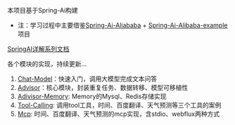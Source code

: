 本项目基于Spring-Ai构建
- 注：学习过程中主要借鉴[Spring-Ai-Aliababa](https://github.com/alibaba/spring-ai-alibaba) + [Spring-Ai-Alibaba-example](https://github.com/springaialibaba/spring-ai-alibaba-examples)项目

[SpringAI详解系列文档](https://ik3te1knhq.feishu.cn/wiki/WVirwu30Xik0WXks7HGcB6E2nA8)

各个模块的实现，持续更新...
1. [Chat-Model](https://ik3te1knhq.feishu.cn/wiki/A2eGwIrxEibvLXkqfONczYAGntg)：快速入门，调用大模型完成文本问答
2. [Advisor](https://ik3te1knhq.feishu.cn/wiki/CxblwapL4inG19ku20mcfMXyn0d)：核心模块，封装重复任务、数据转移、模型可移植性
3. [Adivisor-Memory](https://ik3te1knhq.feishu.cn/wiki/IXhNwcA5zirJtckC2iccBunGnOf): Memory的Mysql、Redis存储实现
4. [Tool-Calling](https://ik3te1knhq.feishu.cn/wiki/M3TUwmb1SiWjmnkhMBfcNym0n0d): 调用tool工具，时间、百度翻译、天气预测等三个工具的案例
5. [Mcp](https://ik3te1knhq.feishu.cn/wiki/KLZpwDmA6i3Iz4k4v5VclAjEnhg): 时间、百度翻译、天气预测的mcp实现，含stdio、webflux两种方式